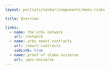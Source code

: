 ```yaml
---
layout: partials/navbar/components/menu-links

title: Overview

links:
  - name: the orbs network
    url: /network
  - name: orbs smart contracts
    url: /smart-contracts
    subLink: true
  - name: proof of stake universe
    url: /pos-universe
---
```

